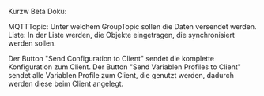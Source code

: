Kurzw Beta Doku:

MQTTTopic: Unter welchem GroupTopic sollen die Daten versendet werden.
Liste: In der Liste werden, die Objekte eingetragen, die synchronisiert werden sollen.

Der Button "Send Configuration to Client" sendet die komplette Konfiguration zum Client.
Der Button "Send Variablen Profiles to Client" sendet alle Variablen Profile zum Client, die genutzt werden, dadurch werden diese beim Client angelegt.